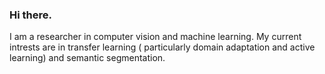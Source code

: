 <!-- [![Anurag's GitHub stats](https://github-readme-stats.vercel.app/api?username=JunkunPeng17)](https://github.com/anuraghazra/github-readme-stats) -->

### Hi there. 
I am a researcher in computer vision and machine learning. My current intrests are in transfer learning ( particularly domain adaptation and active learning) and semantic segmentation.
